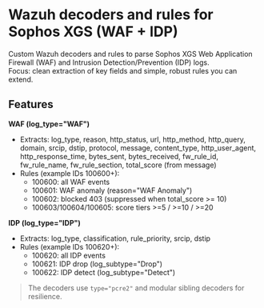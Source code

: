 # Wazuh decoders and rules for Sophos XGS (WAF + IDP)

Custom Wazuh decoders and rules to parse Sophos XGS Web Application Firewall (WAF) and Intrusion Detection/Prevention (IDP) logs.  
Focus: clean extraction of key fields and simple, robust rules you can extend.

## Features

**WAF (log_type="WAF")**
- Extracts: log_type, reason, http_status, url, http_method, http_query, domain, srcip, dstip, protocol, message, content_type, http_user_agent, http_response_time, bytes_sent, bytes_received, fw_rule_id, fw_rule_name, fw_rule_section, total_score (from message)
- Rules (example IDs 100600+):
  - 100600: all WAF events
  - 100601: WAF anomaly (reason="WAF Anomaly")
  - 100602: blocked 403 (suppressed when total_score >= 10)
  - 100603/100604/100605: score tiers >=5 / >=10 / >=20

**IDP (log_type="IDP")**
- Extracts: log_type, classification, rule_priority, srcip, dstip
- Rules (example IDs 100620+):
  - 100620: all IDP events
  - 100621: IDP drop (log_subtype="Drop")
  - 100622: IDP detect (log_subtype="Detect")

> The decoders use `type="pcre2"` and modular sibling decoders for resilience.

